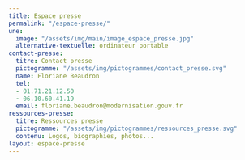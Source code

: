 ```yaml
---
title: Espace presse
permalink: "/espace-presse/"
une:
  image: "/assets/img/main/image_espace_presse.jpg"
  alternative-textuelle: ordinateur portable
contact-presse:
  titre: Contact presse
  pictogramme: "/assets/img/pictogrammes/contact_presse.svg"
  name: Floriane Beaudron
  tel:
  - 01.71.21.12.50
  - 06.10.60.41.19
  email: floriane.beaudron@modernisation.gouv.fr
ressources-presse:
  titre: Ressources presse
  pictogramme: "/assets/img/pictogrammes/ressources_presse.svg"
  contenu: Logos, biographies, photos...
layout: espace-presse
---
```


